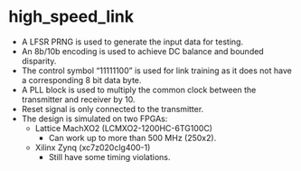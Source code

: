 # high_speed_link

- A LFSR PRNG is used to generate the input data for testing.
- An 8b/10b encoding is used to achieve DC balance and bounded disparity.
- The control symbol “11111100” is used for link training as it does not have a corresponding 8 bit data byte.
- A PLL block is used to multiply the common clock between the transmitter and receiver by 10.
- Reset signal is only connected to the transmitter.
- The design is simulated on two FPGAs:
  - Lattice MachXO2 (LCMXO2-1200HC-6TG100C)
    - Can work up to more than 500 MHz (250x2).
  - Xilinx Zynq (xc7z020clg400-1)
    - Still have some timing violations.

